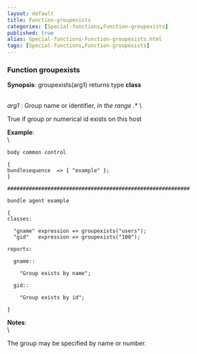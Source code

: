 ```yaml
---
layout: default
title: Function-groupexists
categories: [Special-functions,Function-groupexists]
published: true
alias: Special-functions-Function-groupexists.html
tags: [Special-functions,Function-groupexists]
---
```


### Function groupexists

**Synopsis**: groupexists(arg1) returns type **class**

\
 *arg1* : Group name or identifier, *in the range* .\* \

True if group or numerical id exists on this host

**Example**:\
 \

~~~~ {.verbatim}
body common control

{
bundlesequence  => { "example" };
}

###########################################################

bundle agent example

{     
classes:

  "gname" expression => groupexists("users");
  "gid"   expression => groupexists("100");

reports:

  gname::

    "Group exists by name";

  gid::

    "Group exists by id";

}
~~~~

**Notes**:\
 \

The group may be specified by name or number.
